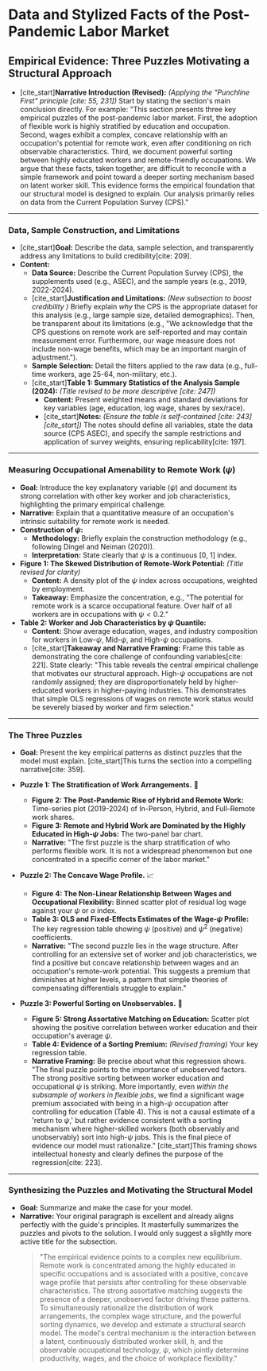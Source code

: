 # Data and Stylized Facts of the Post-Pandemic Labor Market

## **Empirical Evidence: Three Puzzles Motivating a Structural Approach**

* [cite_start]**Narrative Introduction (Revised):** _(Applying the "Punchline First" principle [cite: 55, 231])_
    Start by stating the section's main conclusion directly. For example: "This section presents three key empirical puzzles of the post-pandemic labor market. First, the adoption of flexible work is highly stratified by education and occupation. Second, wages exhibit a complex, concave relationship with an occupation's potential for remote work, even after conditioning on rich observable characteristics. Third, we document powerful sorting between highly educated workers and remote-friendly occupations. We argue that these facts, taken together, are difficult to reconcile with a simple framework and point toward a deeper sorting mechanism based on latent worker skill. This evidence forms the empirical foundation that our structural model is designed to explain. Our analysis primarily relies on data from the Current Population Survey (CPS)."

---

### **Data, Sample Construction, and Limitations**

* [cite_start]**Goal:** Describe the data, sample selection, and transparently address any limitations to build credibility[cite: 209].
* **Content:**
    * **Data Source:** Describe the Current Population Survey (CPS), the supplements used (e.g., ASEC), and the sample years (e.g., 2019, 2022-2024).
    * [cite_start]**Justification and Limitations:** _(New subsection to boost credibility )_ Briefly explain *why* the CPS is the appropriate dataset for this analysis (e.g., large sample size, detailed demographics). Then, be transparent about its limitations (e.g., "We acknowledge that the CPS questions on remote work are self-reported and may contain measurement error. Furthermore, our wage measure does not include non-wage benefits, which may be an important margin of adjustment.").
    * **Sample Selection:** Detail the filters applied to the raw data (e.g., full-time workers, age 25-64, non-military, etc.).
    * [cite_start]**Table 1: Summary Statistics of the Analysis Sample (2024):** _(Title revised to be more descriptive [cite: 247])_
        * **Content:** Present weighted means and standard deviations for key variables (age, education, log wage, shares by sex/race).
        * [cite_start]**Notes:** _(Ensure the table is self-contained [cite: 243][cite_start])_ The notes should define all variables, state the data source (CPS ASEC), and specify the sample restrictions and application of survey weights, ensuring replicability[cite: 197].

---

### **Measuring Occupational Amenability to Remote Work ($\psi$)**

* **Goal:** Introduce the key explanatory variable ($\psi$) and document its strong correlation with other key worker and job characteristics, highlighting the primary empirical challenge.
* **Narrative:** Explain that a quantitative measure of an occupation's intrinsic suitability for remote work is needed.
* **Construction of $\psi$:**
    * **Methodology:** Briefly explain the construction methodology (e.g., following Dingel and Neiman (2020)).
    * **Interpretation:** State clearly that $\psi$ is a continuous [0, 1] index.
* **Figure 1: The Skewed Distribution of Remote-Work Potential:** _(Title revised for clarity)_
    * **Content:** A density plot of the $\psi$ index across occupations, weighted by employment.
    * **Takeaway:** Emphasize the concentration, e.g., "The potential for remote work is a scarce occupational feature. Over half of all workers are in occupations with $\psi < 0.2$."
* **Table 2: Worker and Job Characteristics by $\psi$ Quantile:**
    * **Content:** Show average education, wages, and industry composition for workers in Low-$\psi$, Mid-$\psi$, and High-$\psi$ occupations.
    * [cite_start]**Takeaway and Narrative Framing:** Frame this table as demonstrating the core challenge of confounding variables[cite: 221]. State clearly: "This table reveals the central empirical challenge that motivates our structural approach. High-$\psi$ occupations are not randomly assigned; they are disproportionately held by higher-educated workers in higher-paying industries. This demonstrates that simple OLS regressions of wages on remote work status would be severely biased by worker and firm selection."

---

### **The Three Puzzles**

* **Goal:** Present the key empirical patterns as distinct puzzles that the model must explain. [cite_start]This turns the section into a compelling narrative[cite: 359].

* **Puzzle 1: The Stratification of Work Arrangements.** 🔎
    * **Figure 2: The Post-Pandemic Rise of Hybrid and Remote Work:** Time-series plot (2019-2024) of In-Person, Hybrid, and Full-Remote work shares.
    * **Figure 3: Remote and Hybrid Work are Dominated by the Highly Educated in High-$\psi$ Jobs:** The two-panel bar chart.
    * **Narrative:** "The first puzzle is the sharp stratification of who performs flexible work. It is not a widespread phenomenon but one concentrated in a specific corner of the labor market."

* **Puzzle 2: The Concave Wage Profile.** 📈
    * **Figure 4: The Non-Linear Relationship Between Wages and Occupational Flexibility:** Binned scatter plot of residual log wage against your $\psi$ or $\alpha$ index.
    * **Table 3: OLS and Fixed-Effects Estimates of the Wage-$\psi$ Profile:** The key regression table showing $\psi$ (positive) and $\psi^2$ (negative) coefficients.
    * **Narrative:** "The second puzzle lies in the wage structure. After controlling for an extensive set of worker and job characteristics, we find a positive but concave relationship between wages and an occupation's remote-work potential. This suggests a premium that diminishes at higher levels, a pattern that simple theories of compensating differentials struggle to explain."

* **Puzzle 3: Powerful Sorting on Unobservables.** 🧩
    * **Figure 5: Strong Assortative Matching on Education:** Scatter plot showing the positive correlation between worker education and their occupation's average $\psi$.
    * **Table 4: Evidence of a Sorting Premium:** _(Revised framing)_ Your key regression table.
    * **Narrative Framing:** Be precise about what this regression shows. "The final puzzle points to the importance of unobserved factors. The strong positive sorting between worker education and occupational $\psi$ is striking. More importantly, even *within the subsample of workers in flexible jobs*, we find a significant wage premium associated with being in a high-$\psi$ occupation after controlling for education (Table 4). This is not a causal estimate of a 'return to $\psi$,' but rather evidence consistent with a sorting mechanism where higher-skilled workers (both observably and unobservably) sort into high-$\psi$ jobs. This is the final piece of evidence our model must rationalize." [cite_start]This framing shows intellectual honesty and clearly defines the purpose of the regression[cite: 223].

---

### **Synthesizing the Puzzles and Motivating the Structural Model**

* **Goal:** Summarize and make the case for your model.
* **Narrative:** Your original paragraph is excellent and already aligns perfectly with the guide's principles. It masterfully summarizes the puzzles and pivots to the solution. I would only suggest a slightly more active title for the subsection.
    > "The empirical evidence points to a complex new equilibrium. Remote work is concentrated among the highly educated in specific occupations and is associated with a positive, concave wage profile that persists after controlling for these observable characteristics. The strong assortative matching suggests the presence of a deeper, unobserved factor driving these patterns. To simultaneously rationalize the distribution of work arrangements, the complex wage structure, and the powerful sorting dynamics, we develop and estimate a structural search model. The model's central mechanism is the interaction between a latent, continuously distributed worker skill, $h$, and the observable occupational technology, $\psi$, which jointly determine productivity, wages, and the choice of workplace flexibility."